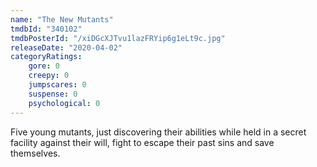 ```yaml
---
name: "The New Mutants"
tmdbId: "340102"
tmdbPosterId: "/xiDGcXJTvu1lazFRYip6g1eLt9c.jpg"
releaseDate: "2020-04-02"
categoryRatings:
    gore: 0
    creepy: 0
    jumpscares: 0
    suspense: 0
    psychological: 0
---
```

Five young mutants, just discovering their abilities while held in a secret facility against their will, fight to escape their past sins and save themselves.
